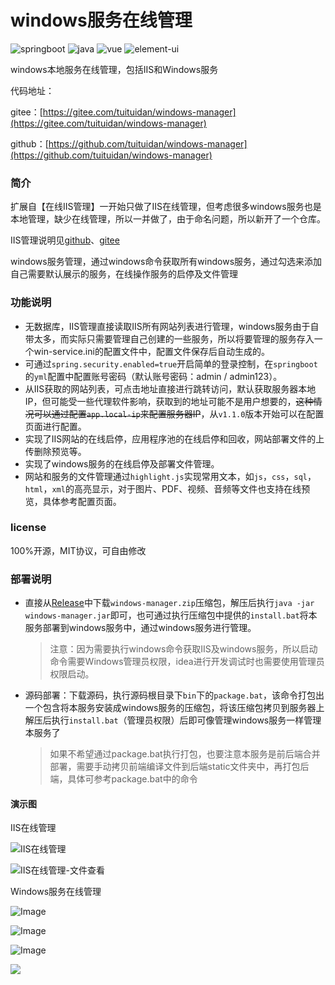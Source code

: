 # windows服务在线管理
<img src="https://img.shields.io/badge/springboot-2.7.4-brightgreen" alt="springboot"/>   <img src="https://img.shields.io/badge/jdk-1.8-blue" alt="java"/>   <img src="https://img.shields.io/badge/vue-2.6.12-blueviolet" alt="vue"/>   <img src="https://img.shields.io/badge/elementui-2.15.14-brown" alt="element-ui"/>   

windows本地服务在线管理，包括IIS和Windows服务

代码地址：

gitee：[https://gitee.com/tuituidan/windows-manager](https://gitee.com/tuituidan/windows-manager)

github：[https://github.com/tuituidan/windows-manager](https://github.com/tuituidan/windows-manager)

### 简介

扩展自【在线IIS管理】一开始只做了IIS在线管理，但考虑很多windows服务也是本地管理，缺少在线管理，所以一并做了，由于命名问题，所以新开了一个仓库。

IIS管理说明见[github](https://github.com/tuituidan/iis-manager)、[gitee](https://gitee.com/tuituidan/iis-manager)

windows服务管理，通过windows命令获取所有windows服务，通过勾选来添加自己需要默认展示的服务，在线操作服务的启停及文件管理

### 功能说明

- 无数据库，IIS管理直接读取IIS所有网站列表进行管理，windows服务由于自带太多，而实际只需要管理自己创建的一些服务，所以将要管理的服务存入一个win-service.ini的配置文件中，配置文件保存后自动生成的。
- 可通过`spring.security.enabled=true`开启简单的登录控制，在`springboot`的`yml`配置中配置账号密码（默认账号密码：admin  / admin123）。
- 从IIS获取的网站列表，可点击地址直接进行跳转访问，默认获取服务器本地IP，但可能受一些代理软件影响，获取到的地址可能不是用户想要的，~~这种情况可以通过配置`app.local-ip`来配置服务器IP~~，从`v1.1.0`版本开始可以在配置页面进行配置。
- 实现了IIS网站的在线启停，应用程序池的在线启停和回收，网站部署文件的上传删除预览等。
- 实现了windows服务的在线启停及部署文件管理。
- 网站和服务的文件管理通过`highlight.js`实现常用文本，如`js`，`css`，`sql`，`html`，`xml`的高亮显示，对于图片、PDF、视频、音频等文件也支持在线预览，具体参考配置页面。

### license

100%开源，MIT协议，可自由修改

### 部署说明

- 直接从[Release](https://github.com/tuituidan/windows-manager/releases)中下载`windows-manager.zip`压缩包，解压后执行`java -jar windows-manager.jar`即可，也可通过执行压缩包中提供的`install.bat`将本服务部署到windows服务中，通过windows服务进行管理。

  > 注意：因为需要执行windows命令获取IIS及windows服务，所以启动命令需要Windows管理员权限，idea进行开发调试时也需要使用管理员权限启动。

- 源码部署：下载源码，执行源码根目录下`bin`下的`package.bat`，该命令打包出一个包含将本服务安装成windows服务的压缩包，将该压缩包拷贝到服务器上解压后执行`install.bat`（管理员权限）后即可像管理windows服务一样管理本服务了

  > 如果不希望通过package.bat执行打包，也要注意本服务是前后端合并部署，需要手动拷贝前端编译文件到后端static文件夹中，再打包后端，具体可参考package.bat中的命令

#### 演示图

IIS在线管理

![IIS在线管理](https://gitee.com/tuituidan/pic/raw/master/2025/20250605210649729.png)

![IIS在线管理-文件查看](https://gitee.com/tuituidan/pic/raw/master/2025/20250605210823225.png)

Windows服务在线管理

![Image](https://gitee.com/tuituidan/pic/raw/master/2025/20250605211048837.png)

![Image](https://gitee.com/tuituidan/pic/raw/master/2025/20250605211137156.png)

![Image](https://gitee.com/tuituidan/pic/raw/master/2025/20250605211254735.png)

![](https://gitee.com/tuituidan/pic/raw/master/2025/20250605211336605.png)
